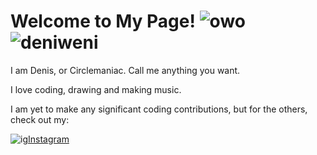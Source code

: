 
# Welcome to My Page! ![owo](https://cdn.discordapp.com/attachments/902577962241626122/1124476559621902366/owo32.png)![deniweni](https://cdn.discordapp.com/attachments/902577962241626122/1124469222085509281/deniweni.png)

I am Denis, or Circlemaniac. Call me anything you want.

I love coding, drawing and making music.

I am yet to make any significant coding contributions, but for the others, check out my:

![ig](https://cdn.discordapp.com/attachments/902577962241626122/1124476074982654002/instagram.png "@circlemaniacdenis")[Instagram](https://www.instagram.com/circlemaniacdenis)
